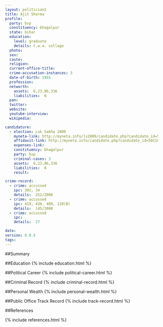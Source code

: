 ```yaml
---
layout: politician2
title: Ajit Sharma
profile: 
  party: bsp
  constituency: bhagalpur
  state: bihar
  education: 
    level: graduate
    details: t.w.a. collage
  photo: 
  sex: 
  caste: 
  religion: 
  current-office-title: 
  crime-accusation-instances: 3
  date-of-birth: 1955
  profession: 
  networth: 
    assets:  6,23,86,336
    liabilities:  0
  pan: 
  twitter: 
  website: 
  youtube-interview: 
  wikipedia: 

candidature: 
  - election: Lok Sabha 2009
    myneta-link: http://myneta.info/ls2009/candidate.php?candidate_id=5011
    affidavit-link: http://myneta.info/candidate.php?candidate_id=5011&scan=original
    expenses-link: 
    constituency: bhagalpur 
    party: bsp
    criminal-cases: 3
    assets:  6,23,86,336
    liabilities:  0
    result:  

crime-record: 
  - crime: accussed
    ipc: 302, 34
    details:  252/2008  
  - crime: accussed
    ipc: 419, 420, 409, 120(B)
    details:  145/2008  
  - crime: accussed
    ipc: 
    details:  27  

date: 
version: 0.0.5
tags: 
---
```

##Summary


##Education
{% include education.html %}


##Political Career
{% include political-career.html %}


##Criminal Record
{% include criminal-record.html %}


##Personal Wealth
{% include personal-wealth.html %}


##Public Office Track Record
{% include track-record.html %}


##References


{% include references.html %}